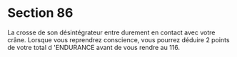 # Section 86

La crosse de son désintégrateur entre durement en contact avec
votre crâne. Lorsque vous reprendrez conscience, vous pourrez
déduire 2 points de votre total d 'ENDURANCE  avant de vous
rendre au 116.
